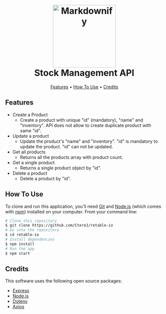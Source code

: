 <h1 align="center">
  <br>
  <a ><img src="https://barn2.com/wp-content/uploads/2020/06/748123_Featured-image-for-Barn2-back-in-stock-notification_Op3_061720.png" alt="Markdownify" width="200"></a>
  <br>
  Stock Management API
  <br>
</h1>

<p align="center">
  <a href="#features">Features</a> •
  <a href="#how-to-use">How To Use</a> •
  <a href="#credits">Credits</a> 
</p>

## Features

* Create a Product
  - Create a product with unique "id" (mandatory), "name" and "inventory". API does not allow to create duplicate product with same "id".
* Update a product
  - Update the product's "name" and "inventory". "id" is mandatory to update the product. "id" can not be updated.
* Get all products  
  - Returns all the products array with product count.
* Get a single product
  - Returns a single product object by "id".
* Delete a product
  - Delete a product by "id".

## How To Use

To clone and run this application, you'll need [Git](https://git-scm.com) and [Node.js](https://nodejs.org/en/download/) (which comes with [npm](http://npmjs.com)) installed on your computer. From your command line:

```bash
# Clone this repository
$ git clone https://github.com/Ctere1/retable-io
# Go into the repository
$ cd retable-io
# Install dependencies
$ npm install
# Run the app
$ npm start
```

## Credits

This software uses the following open source packages:

- [Express](https://expressjs.com/)
- [Node.js](https://nodejs.org/)
- [Dotenv](https://github.com/motdotla/dotenv)
- [Axios](https://github.com/axios/axios)
